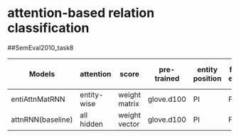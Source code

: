# attention-based relation classification


##SemEval2010_task8

|Models|attention|score|pre-trained|entity position|freeze embed|monitor|batch size| official macro-F1| random search|
|------|---------|-----|-----------|---------------|------------|-------|----------|------------------|--------------|
|entiAttnMatRNN|entity-wise|weight matrix|glove.d100|PI|FALSE|val_acc|32| (running) 82.04%|103/200|
|attnRNN(baseline)|all hidden|weight vector|glove.d100|PI|FALSE|val_acc|32| 80.94%|200/200|

